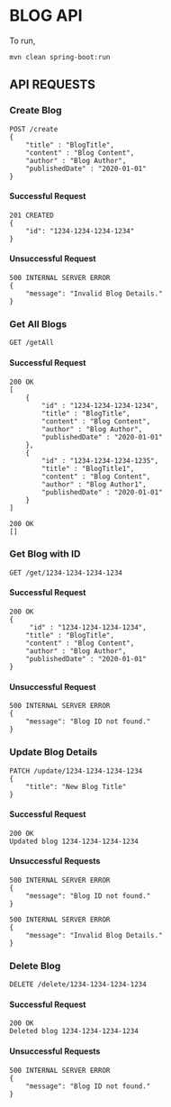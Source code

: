 # BLOG API
To run,
```aidl
mvn clean spring-boot:run
```

## API REQUESTS  
### Create Blog

```aidl
POST /create
{
    "title" : "BlogTitle",
    "content" : "Blog Content",
    "author" : "Blog Author",
    "publishedDate" : "2020-01-01"
}
```
#### Successful Request
```
201 CREATED
{
    "id": "1234-1234-1234-1234"
}
```
#### Unsuccessful Request
```aidl
500 INTERNAL SERVER ERROR
{
    "message": "Invalid Blog Details."
}
```  

### Get All Blogs
``` 
GET /getAll
```
#### Successful Request
```
200 OK
[
    {
        "id" : "1234-1234-1234-1234",
        "title" : "BlogTitle",
        "content" : "Blog Content",
        "author" : "Blog Author",
        "publishedDate" : "2020-01-01"
    },
    {
        "id" : "1234-1234-1234-1235",
        "title" : "BlogTitle1",
        "content" : "Blog Content",
        "author" : "Blog Author1",
        "publishedDate" : "2020-01-01"
    }
]
```
``` 
200 OK
[]
```

### Get Blog with ID
``` 
GET /get/1234-1234-1234-1234
```
#### Successful Request
```
200 OK
{
     "id" : "1234-1234-1234-1234",
    "title" : "BlogTitle",
    "content" : "Blog Content",
    "author" : "Blog Author",
    "publishedDate" : "2020-01-01"
}
```
#### Unsuccessful Request
``` 
500 INTERNAL SERVER ERROR
{
    "message": "Blog ID not found."
}
```
### Update Blog Details
```
PATCH /update/1234-1234-1234-1234
{
    "title": "New Blog Title"
}
```
#### Successful Request
```
200 OK
Updated blog 1234-1234-1234-1234
```
#### Unsuccessful Requests
``` 
500 INTERNAL SERVER ERROR
{
    "message": "Blog ID not found."
}
```
``` 
500 INTERNAL SERVER ERROR
{
    "message": "Invalid Blog Details."
}
```

### Delete Blog
``` 
DELETE /delete/1234-1234-1234-1234
```
#### Successful Request
```
200 OK
Deleted blog 1234-1234-1234-1234
```
#### Unsuccessful Requests
``` 
500 INTERNAL SERVER ERROR
{
    "message": "Blog ID not found."
}
```